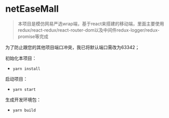 # netEaseMall
> 本项目是模仿网易严选wrap端，基于react来搭建的移动端，里面主要使用redux/react-redux/react-router-dom以及中间件redux-logger/redux-promise等完成

为了防止跟您的其他项目端口冲突，我已将默认端口需改为63342；

初始化本项目：

- `yarn install`

启动项目：

- `yarn start`

生成开发环境包：

- `yarn build`



